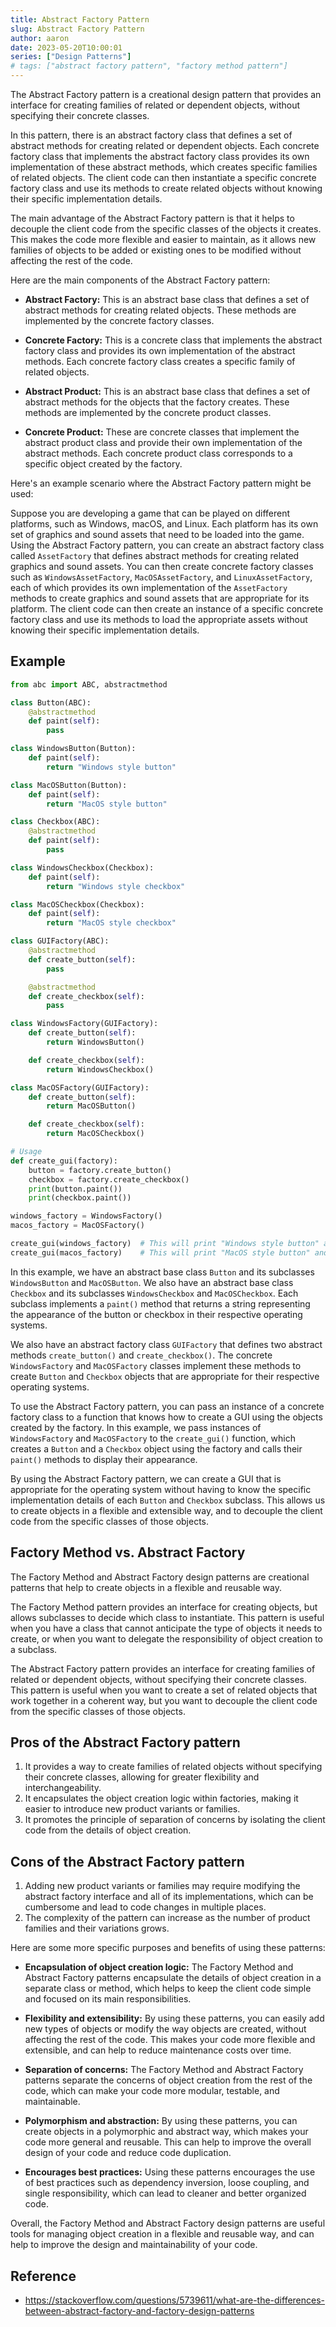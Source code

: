 ```yaml
---
title: Abstract Factory Pattern
slug: Abstract Factory Pattern
author: aaron
date: 2023-05-20T10:00:01
series: ["Design Patterns"]
# tags: ["abstract factory pattern", "factory method pattern"]
---
```



The Abstract Factory pattern is a creational design pattern that provides an interface for creating families of related or dependent objects, without specifying their concrete classes. 

In this pattern, there is an abstract factory class that defines a set of abstract methods for creating related or dependent objects. Each concrete factory class that implements the abstract factory class provides its own implementation of these abstract methods, which creates specific families of related objects. The client code can then instantiate a specific concrete factory class and use its methods to create related objects without knowing their specific implementation details.

The main advantage of the Abstract Factory pattern is that it helps to decouple the client code from the specific classes of the objects it creates. This makes the code more flexible and easier to maintain, as it allows new families of objects to be added or existing ones to be modified without affecting the rest of the code. 

Here are the main components of the Abstract Factory pattern:

- **Abstract Factory:** This is an abstract base class that defines a set of abstract methods for creating related objects. These methods are implemented by the concrete factory classes. 

- **Concrete Factory:** This is a concrete class that implements the abstract factory class and provides its own implementation of the abstract methods. Each concrete factory class creates a specific family of related objects.

- **Abstract Product:** This is an abstract base class that defines a set of abstract methods for the objects that the factory creates. These methods are implemented by the concrete product classes.

- **Concrete Product:** These are concrete classes that implement the abstract product class and provide their own implementation of the abstract methods. Each concrete product class corresponds to a specific object created by the factory.

Here's an example scenario where the Abstract Factory pattern might be used:

Suppose you are developing a game that can be played on different platforms, such as Windows, macOS, and Linux. Each platform has its own set of graphics and sound assets that need to be loaded into the game. Using the Abstract Factory pattern, you can create an abstract factory class called `AssetFactory` that defines abstract methods for creating related graphics and sound assets. You can then create concrete factory classes such as `WindowsAssetFactory`, `MacOSAssetFactory`, and `LinuxAssetFactory`, each of which provides its own implementation of the `AssetFactory` methods to create graphics and sound assets that are appropriate for its platform. The client code can then create an instance of a specific concrete factory class and use its methods to load the appropriate assets without knowing their specific implementation details.

## Example

```python
from abc import ABC, abstractmethod

class Button(ABC):
    @abstractmethod
    def paint(self):
        pass

class WindowsButton(Button):
    def paint(self):
        return "Windows style button"

class MacOSButton(Button):
    def paint(self):
        return "MacOS style button"

class Checkbox(ABC):
    @abstractmethod
    def paint(self):
        pass

class WindowsCheckbox(Checkbox):
    def paint(self):
        return "Windows style checkbox"

class MacOSCheckbox(Checkbox):
    def paint(self):
        return "MacOS style checkbox"

class GUIFactory(ABC):
    @abstractmethod
    def create_button(self):
        pass

    @abstractmethod
    def create_checkbox(self):
        pass

class WindowsFactory(GUIFactory):
    def create_button(self):
        return WindowsButton()

    def create_checkbox(self):
        return WindowsCheckbox()

class MacOSFactory(GUIFactory):
    def create_button(self):
        return MacOSButton()

    def create_checkbox(self):
        return MacOSCheckbox()

# Usage
def create_gui(factory):
    button = factory.create_button()
    checkbox = factory.create_checkbox()
    print(button.paint())
    print(checkbox.paint())

windows_factory = WindowsFactory()
macos_factory = MacOSFactory()

create_gui(windows_factory)  # This will print "Windows style button" and "Windows style checkbox"
create_gui(macos_factory)    # This will print "MacOS style button" and "MacOS style checkbox"
```

In this example, we have an abstract base class `Button` and its subclasses `WindowsButton` and `MacOSButton`. We also have an abstract base class `Checkbox` and its subclasses `WindowsCheckbox` and `MacOSCheckbox`. Each subclass implements a `paint()` method that returns a string representing the appearance of the button or checkbox in their respective operating systems.

We also have an abstract factory class `GUIFactory` that defines two abstract methods `create_button()` and `create_checkbox()`. The concrete `WindowsFactory` and `MacOSFactory` classes implement these methods to create `Button` and `Checkbox` objects that are appropriate for their respective operating systems.

To use the Abstract Factory pattern, you can pass an instance of a concrete factory class to a function that knows how to create a GUI using the objects created by the factory. In this example, we pass instances of `WindowsFactory` and `MacOSFactory` to the `create_gui()` function, which creates a `Button` and a `Checkbox` object using the factory and calls their `paint()` methods to display their appearance.

By using the Abstract Factory pattern, we can create a GUI that is appropriate for the operating system without having to know the specific implementation details of each `Button` and `Checkbox` subclass. This allows us to create objects in a flexible and extensible way, and to decouple the client code from the specific classes of those objects.


## Factory Method vs. Abstract Factory

The Factory Method and Abstract Factory design patterns are creational patterns that help to create objects in a flexible and reusable way. 

The Factory Method pattern provides an interface for creating objects, but allows subclasses to decide which class to instantiate. This pattern is useful when you have a class that cannot anticipate the type of objects it needs to create, or when you want to delegate the responsibility of object creation to a subclass. 

The Abstract Factory pattern provides an interface for creating families of related or dependent objects, without specifying their concrete classes. This pattern is useful when you want to create a set of related objects that work together in a coherent way, but you want to decouple the client code from the specific classes of those objects. 


## Pros of the Abstract Factory pattern

1. It provides a way to create families of related objects without specifying their concrete classes, allowing for greater flexibility and interchangeability.
2. It encapsulates the object creation logic within factories, making it easier to introduce new product variants or families.
3. It promotes the principle of separation of concerns by isolating the client code from the details of object creation.

## Cons of the Abstract Factory pattern

1. Adding new product variants or families may require modifying the abstract factory interface and all of its implementations, which can be cumbersome and lead to code changes in multiple places.
2. The complexity of the pattern can increase as the number of product families and their variations grows.


Here are some more specific purposes and benefits of using these patterns:

- **Encapsulation of object creation logic:** The Factory Method and Abstract Factory patterns encapsulate the details of object creation in a separate class or method, which helps to keep the client code simple and focused on its main responsibilities.

- **Flexibility and extensibility:** By using these patterns, you can easily add new types of objects or modify the way objects are created, without affecting the rest of the code. This makes your code more flexible and extensible, and can help to reduce maintenance costs over time.

- **Separation of concerns:** The Factory Method and Abstract Factory patterns separate the concerns of object creation from the rest of the code, which can make your code more modular, testable, and maintainable.

- **Polymorphism and abstraction:** By using these patterns, you can create objects in a polymorphic and abstract way, which makes your code more general and reusable. This can help to improve the overall design of your code and reduce code duplication.

- **Encourages best practices:** Using these patterns encourages the use of best practices such as dependency inversion, loose coupling, and single responsibility, which can lead to cleaner and better organized code.

Overall, the Factory Method and Abstract Factory design patterns are useful tools for managing object creation in a flexible and reusable way, and can help to improve the design and maintainability of your code.

## Reference

- https://stackoverflow.com/questions/5739611/what-are-the-differences-between-abstract-factory-and-factory-design-patterns

